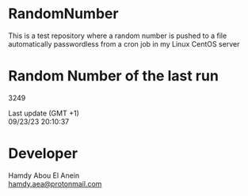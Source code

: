 # RandomNumber    
This is a test repository where a random number is pushed to a file automatically passwordless from a cron job in my Linux CentOS server    
# Random Number of the last run   
3249
      
Last update (GMT +1)    
09/23/23 20:10:37
# Developer    
Hamdy Abou El Anein   
hamdy.aea@protonmail.com
